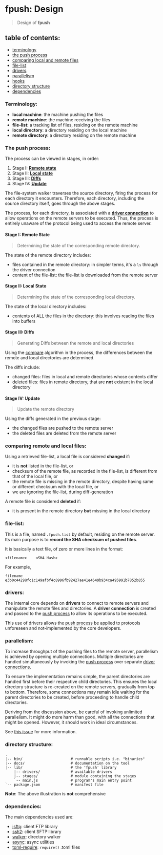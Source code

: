 # fpush: Design

> Design of **fpush**


## table of contents:

* [terminology](#terminology)
* [the push process](#process)
* [comparing local and remote files](#compare)
* [file-list](#filelist)
* [drivers](#drivers)
* [parallelism](#parallelism)
* [hooks](#hooks)
* [directory structure](#directory-structure)
* [dependencies](#deps)


<a name="terminology"></a>
### Terminology:

* **local machine**: the machine pushing the files
* **remote machine**: the machine receiving the files
* **file-list**: a tracking list of files, residing on the remote machine
* **local directory**: a directory residing on the local machine
* **remote directory**: a directory residing on the remote machine


<a name="process"></a>
### The push process:

The process can be viewed in stages, in order:

1. Stage I: [**Remote state**](#stage-remote-state)
2. Stage II: [**Local state**](#stage-local-state)
3. Stage III: [**Diffs**](#stage-diffs)
4. Stage IV: [**Update**](#stage-update)

The file-system walker traverses the source directory, firing the process
for each directory it encounters. Therefore, each directory, including
the source directory itself, goes through the above stages.

The process, for each directory, is associated with a
**[driver connection](#drivers)** to allow operations on the remote servers
to be executed. Thus, the process is entirely unaware of the protocol
being used to access the remote server.


<a name="stage-remote-state"></a>
#### Stage I: Remote State

> Determining the state of the corresponding remote directory.

The state of the remote directory includes:

* files contained in the remote directory: in simpler terms, it's a `ls`
  through the driver connection
* content of the file-list: the file-list is downloaded from the remote
  server


<a name="stage-local-state"></a>
#### Stage II: Local State

> Determining the state of the corresponding local directory.

The state of the local directory includes:

* contents of ALL the files in the directory: this involves reading the files
  into buffers


<a name="stage-diffs"></a>
#### Stage III: Diffs

> Generating Diffs between the remote and local directories

Using the [compare](#compare) algorithm in the process, the differences
between the remote and local directories are determined.

The diffs include:

* changed files: files in local and remote directories whose contents differ
* deleted files: files in remote directory, that are **not** existent in the
  local directory


<a name="stage-update"></a>
#### Stage IV: Update

> Update the remote directory

Using the diffs generated in the previous stage:

* the changed files are pushed to the remote server
* the deleted files are deleted from the remote server


<a name="compare"></a>
### comparing remote and local files:

Using a retrieved file-list, a local file is considered **changed** if:

* it is **not** listed in the file-list, or
* checksum of the remote file, as recorded in the file-list, is
  different from that of the local file, or
* the remote file is missing in the remote directory, despite having
  same or different checksum with the local file, or
* we are ignoring the file-list, during diff-generation

A remote file is considered **deleted** if:

* it is present in the remote directory **but** missing in the local
  directory



<a name="filelist"></a>
### file-list:

This is a file, named `.fpush.list` by default, residing on the remote
server. Its main purpose is to **record the SHA checksum of pushed files**.

It is basically a text file, of zero or more lines in the format:

```
<filename>    <SHA Hash>
```

For example,

```
filename    e3b0c44298fc1c149afbf4c8996fb92427ae41e4649b934ca495991b7852b855
```


<a name="drivers"></a>
### drivers:

The internal core depends on **drivers** to connect to remote servers
and manipulate the remote files and directories. A **driver connection**
is created and passed to the [push process](#process) to allow
its operations to be executed.

This use of drivers allows the [push process](#process) be
applied to protocols unforeseen and not-implemented by the core
developers.


<a name="parallelism"></a>
### parallelism:

To increase throughput of the pushing files to the remote server, parallelism
is achieved by opening multiple connections. Multiple directories are
handled simultaneously by invoking the [push process](#push-process)
over separate [driver connections](#drivers).

To ensure the implementation remains simple, the parent directories are
handled first before their respective child directories. This ensures the
local directory structure is re-created on the remote servers, gradually
from top to bottom. Therefore, some connections may remain idle waiting
for the parent directories to be created, before proceeding to handle
child directories.

Deriving from the discussion above, be careful of invoking unlimited
parallelism. It might do more harm than good, with all the connections
that might be opened. However, it should work in ideal circumstances.

See [this issue](https://github.com/forfuturellc/fpush/issues/1) for more
information.


<a name="directory-structure"></a>
### directory structure:

```
.
|-- bin/                      # runnable scripts i.e. "binaries"
|-- docs/                     # documentation on the tool
|-- lib/                      # the 'fpush' library
    |-- drivers/              # available drivers
    |-- stages/               # module containing the stages
    `-- main.js               # program's main entry point
`-- package.json              # manifest file
```

**Note:** The above illustration is **not** comprehensive


<a name="dependencies"></a>
### dependencies:

The main dependencies used are:

* [jsftp][jsftp]: client FTP library
* [ssh2][ssh2]: client SFTP library
* [walker][walker]: directory walker
* [async][async]: async utilities
* [toml-require][toml-require]: `require()` .toml files

[jsftp]:https://github.com/sergi/jsftp
[ssh2]:https://github.com/mscdex/ssh2
[walker]:https://github.com/daaku/nodejs-walker
[async]:https://github.com/caolan/async
[toml-require]:https://github.com/BinaryMuse/toml-require
